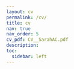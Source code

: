 ```yaml
---
layout: cv
permalink: /cv/
title: cv
nav: true
nav_order: 5
cv_pdf: CV__SarahAC.pdf
description:
toc:
  sidebar: left
---
```

